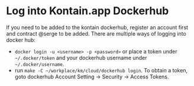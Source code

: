 # Log into Kontain.app Dockerhub

If you need to be added to the kontain dockerhub, register an account first
and contract @serge to be added. There are multiple ways of logging into
docker hub:

* `docker login -u <username> -p <password>` or place a token under
  `~/.docker/token` and your dockerhub username under `~/.docker/username`.
* run `make -C ~/workplace/km/cloud/dockerhub login`. To obtain a token,
  goto dockerhub Account Setting -> Security -> Access Tokens.
